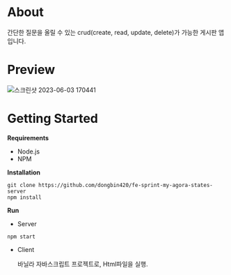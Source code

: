 # About
간단한 질문을 올릴 수 있는 crud(create, read, update, delete)가 가능한 게시판 앱입니다.

# Preview
![스크린샷 2023-06-03 170441](https://github.com/dongbin420/fe-sprint-my-agora-states-server/assets/121805002/816e26b9-c8ef-46d3-9eda-403184915fea)

# Getting Started

**Requirements**
* Node.js
* NPM

**Installation**

```
git clone https://github.com/dongbin420/fe-sprint-my-agora-states-server
npm install
```

**Run**

* Server
```
npm start
```

* Client

  바닐라 자바스크립트 프로젝트로, Html파일을 실행. 

